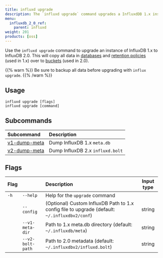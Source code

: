 ```yaml
---
title: influxd upgrade
description: The `influxd upgrade` command upgrades a InfluxdDB 1.x instance to 2.0.
menu:
  influxdb_2_0_ref:
    parent: influxd
weight: 201
products: [oss]
---
```


Use the `influxd upgrade` command to upgrade an instance of InfluxDB 1.x to InfluxDB 2.0.
This will copy all data in [databases](/influxdb/v1.8/concepts/glossary/#database) and 
[retention policies](/influxdb/v1.8/concepts/glossary/#retention-policy-rp) (used in 1.x)
over to [buckets](/influxdb/v2.0/reference/glossary/#bucket) (used in 2.0).

{{% warn %}}
Be sure to backup all data before upgrading with `influx upgrade`.
{{% /warn %}}

## Usage

```
influxd upgrade [flags]
influxd upgrade [command]
```

## Subcommands
| Subcommand                                                                 | Description                      |
|:---------------------------------------------------------------------------|:---------------------------------|
| [v1-dump-meta](/influxdb/v2.0/reference/cli/influxd/upgrade/v1-dump-meta/) | Dump InfluxDB 1.x `meta.db`      |
| [v2-dump-meta](/influxdb/v2.0/reference/cli/influxd/upgrade/v2-dump-meta/) | Dump InfluxDB 2.x `influxd.bolt` |
    
## Flags

| Flag |                  | Description                                                                                   | Input type |
|:-----|:-----------------|:----------------------------------------------------------------------------------------------|:----------:|
| `-h` | `--help`         | Help for the `upgrade` command                                                                |            |
|      | `--config`       | (Optional) Custom InfluxDB Path to 1.x config file to upgrade (default: `~/.influxdbv2/conf`) | string     |
|      | `--v1-meta-dir`  | Path to 1.x meta.db directory (default: `~/.influxdb/meta`)                                   | string     |
|      | `--v2-bolt-path` | Path to 2.0 metadata (default: `~/.influxdbv2/influxd.bolt`)                                  | string     |
